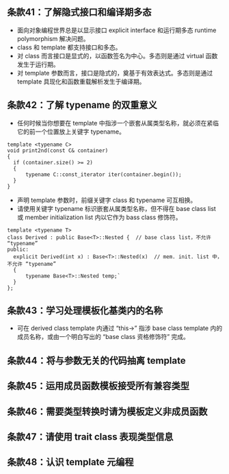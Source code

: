 ## 条款41：了解隐式接口和编译期多态

* 面向对象编程世界总是以显示接口 explicit interface 和运行期多态 runtime polymorphism 解决问题。
* class 和 template 都支持接口和多态。
* 对 class 而言接口是显式的，以函数签名为中心。多态则是通过 virtual 函数发生于运行期。
* 对 template 参数而言，接口是隐式的，奠基于有效表达式。多态则是通过 template 具现化和函数重载解析发生于编译期。

## 条款42：了解 typename 的双重意义

* 任何时候当你想要在 template 中指涉一个嵌套从属类型名称，就必须在紧临它的前一个位置放上关键字 typename。

```
template <typename C>
void print2nd(const C& container)
{
  if (container.size() >= 2)
  {
      typename C::const_iterator iter(container.begin());
  }
}
```

* 声明 template 参数时，前缀关键字 class 和 typename 可互相换。
* 请使用关键字 typename 标识嵌套从属类型名称，但不得在 base class list 或 member initialization list 内以它作为 bass class 修饰符。

```
template <typename T>
class Derived : public Base<T>::Nested {  // base class list，不允许 “typename”
public:
  explicit Derived(int x) : Base<T>::Nested(x)  // mem. init. list 中，不允许 “typename”
  {
      typename Base<T>::Nested temp;` 
  }
};
```

## 条款43：学习处理模板化基类内的名称

* 可在 derived class template 内通过 “this->” 指涉 base class template 内的成员名称，或由一个明白写出的 “base class 资格修饰符” 完成。

## 条款44：将与参数无关的代码抽离 template

## 条款45：运用成员函数模板接受所有兼容类型

## 条款46：需要类型转换时请为模板定义非成员函数

## 条款47：请使用 trait class 表现类型信息

## 条款48：认识 template 元编程
